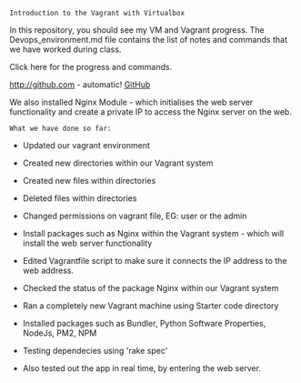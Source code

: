 ```Introduction to the Vagrant with Virtualbox```

In this repository, you should see my VM and Vagrant progress. The Devops_environment.md file contains the list of notes and
commands that we have worked during class.

Click here for the progress and commands.

http://github.com - automatic!
[GitHub](http://github.com)

We also installed Nginx Module - which initialises the web server functionality
and create a private IP to access the Nginx server on the web.

```What we have done so far:```

- Updated our vagrant environment

- Created new directories within our Vagrant system 

- Created new files within directories

- Deleted files within directories

- Changed permissions on vagrant file, EG: user or the admin

- Install packages such as Nginx within the Vagrant system - which will install the web server functionality

- Edited Vagrantfile script to make sure it connects the IP address to the web address.

- Checked the status of the package Nginx within our Vagrant system

- Ran a completely new Vagrant machine using Starter code directory

- Installed packages such as Bundler, Python Software Properties, NodeJs,
PM2, NPM

- Testing dependecies using 'rake spec'

- Also tested out the app in real time, by entering the web server.



